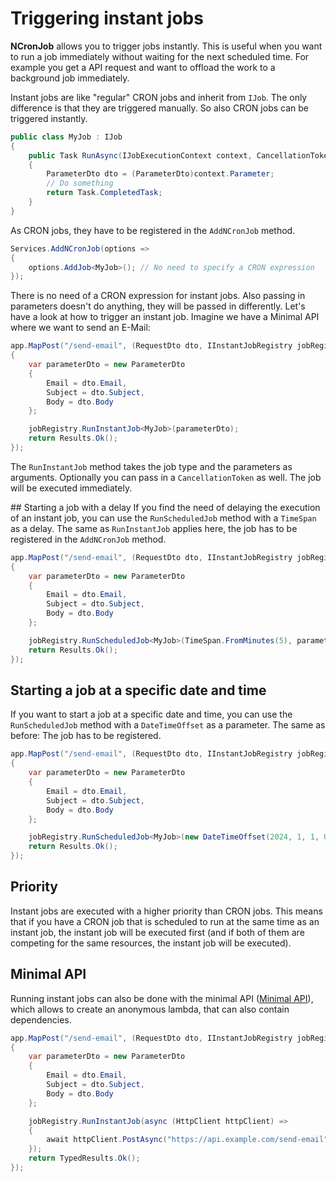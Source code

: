 # Triggering instant jobs

**NCronJob** allows you to trigger jobs instantly. This is useful when you want to run a job immediately without waiting for the next scheduled time. For example you get a API request and want to offload the work to a background job immediately.

Instant jobs are like "regular" CRON jobs and inherit from `IJob`. The only difference is that they are triggered manually.
So also CRON jobs can be triggered instantly.

```csharp
public class MyJob : IJob
{
    public Task RunAsync(IJobExecutionContext context, CancellationToken token)
    {
        ParameterDto dto = (ParameterDto)context.Parameter;
        // Do something
        return Task.CompletedTask;
    }
}
```

As CRON jobs, they have to be registered in the `AddNCronJob` method.

```csharp
Services.AddNCronJob(options => 
{
    options.AddJob<MyJob>(); // No need to specify a CRON expression
});
```

There is no need of a CRON expression for instant jobs. Also passing in parameters doesn't do anything, they will be passed in differently. Let's have a look at how to trigger an instant job. Imagine we have a Minimal API where we want to send an E-Mail:

```csharp
app.MapPost("/send-email", (RequestDto dto, IInstantJobRegistry jobRegistry) => 
{
    var parameterDto = new ParameterDto
    {
        Email = dto.Email,
        Subject = dto.Subject,
        Body = dto.Body
    };

    jobRegistry.RunInstantJob<MyJob>(parameterDto);
    return Results.Ok();
});
```

The `RunInstantJob` method takes the job type and the parameters as arguments. Optionally you can pass in a `CancellationToken` as well. The job will be executed immediately.

## Starting a job with a delay
If you find the need of delaying the execution of an instant job, you can use the `RunScheduledJob` method with a `TimeSpan` as a delay. The same as `RunInstantJob` applies here, the job has to be registered in the `AddNCronJob` method.

```csharp
app.MapPost("/send-email", (RequestDto dto, IInstantJobRegistry jobRegistry) => 
{
    var parameterDto = new ParameterDto
    {
        Email = dto.Email,
        Subject = dto.Subject,
        Body = dto.Body
    };

    jobRegistry.RunScheduledJob<MyJob>(TimeSpan.FromMinutes(5), parameterDto);
    return Results.Ok();
});
```

## Starting a job at a specific date and time
If you want to start a job at a specific date and time, you can use the `RunScheduledJob` method with a `DateTimeOffset` as a parameter. The same as before: The job has to be registered.

```csharp
app.MapPost("/send-email", (RequestDto dto, IInstantJobRegistry jobRegistry) => 
{
    var parameterDto = new ParameterDto
    {
        Email = dto.Email,
        Subject = dto.Subject,
        Body = dto.Body
    };

    jobRegistry.RunScheduledJob<MyJob>(new DateTimeOffset(2024, 1, 1, 0, 0, 0, TimeSpan.FromHours(2)), parameterDto);
    return Results.Ok();
});
```

## Priority
Instant jobs are executed with a higher priority than CRON jobs. This means that if you have a CRON job that is scheduled to run at the same time as an instant job, the instant job will be executed first (and if both of them are competing for the same resources, the instant job will be executed).

## Minimal API
Running instant jobs can also be done with the minimal API ([Minimal API](minimal-api.md)), which allows to create an anonymous lambda, that can also contain dependencies.

```csharp
app.MapPost("/send-email", (RequestDto dto, IInstantJobRegistry jobRegistry) => 
{
    var parameterDto = new ParameterDto
    {
        Email = dto.Email,
        Subject = dto.Subject,
        Body = dto.Body
    };

    jobRegistry.RunInstantJob(async (HttpClient httpClient) => 
    {
        await httpClient.PostAsync("https://api.example.com/send-email", new StringContent(JsonSerializer.Serialize(parameterDto)));
    });
    return TypedResults.Ok();
});
```

